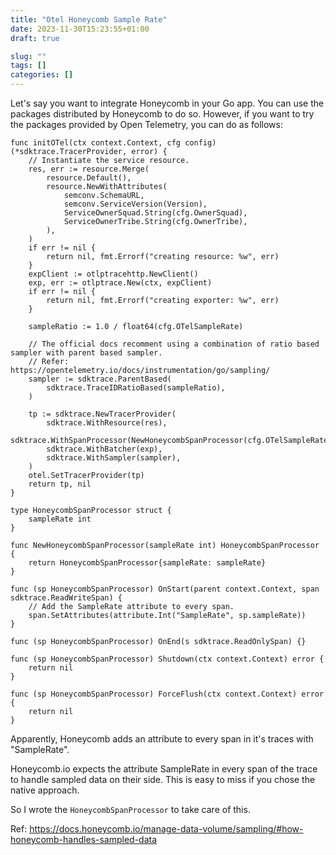 ```yaml
---
title: "Otel Honeycomb Sample Rate"
date: 2023-11-30T15:23:55+01:00
draft: true

slug: "" 
tags: []
categories: []
---
```


Let's say you want to integrate Honeycomb in your Go app.
You can use the packages distributed by Honeycomb to do so.
However, if you want to try the packages provided by Open Telemetry, you can do as follows:

```
func initOTel(ctx context.Context, cfg config) (*sdktrace.TracerProvider, error) {
	// Instantiate the service resource.
	res, err := resource.Merge(
		resource.Default(),
		resource.NewWithAttributes(
			semconv.SchemaURL,
			semconv.ServiceVersion(Version),
			ServiceOwnerSquad.String(cfg.OwnerSquad),
			ServiceOwnerTribe.String(cfg.OwnerTribe),
		),
	)
	if err != nil {
		return nil, fmt.Errorf("creating resource: %w", err)
	}
	expClient := otlptracehttp.NewClient()
	exp, err := otlptrace.New(ctx, expClient)
	if err != nil {
		return nil, fmt.Errorf("creating exporter: %w", err)
	}

	sampleRatio := 1.0 / float64(cfg.OTelSampleRate)

	// The official docs recomment using a combination of ratio based sampler with parent based sampler.
	// Refer: https://opentelemetry.io/docs/instrumentation/go/sampling/
	sampler := sdktrace.ParentBased(
		sdktrace.TraceIDRatioBased(sampleRatio),
	)

	tp := sdktrace.NewTracerProvider(
		sdktrace.WithResource(res),
		sdktrace.WithSpanProcessor(NewHoneycombSpanProcessor(cfg.OTelSampleRate)),
		sdktrace.WithBatcher(exp),
		sdktrace.WithSampler(sampler),
	)
	otel.SetTracerProvider(tp)
	return tp, nil
}

type HoneycombSpanProcessor struct {
	sampleRate int
}

func NewHoneycombSpanProcessor(sampleRate int) HoneycombSpanProcessor {
	return HoneycombSpanProcessor{sampleRate: sampleRate}
}

func (sp HoneycombSpanProcessor) OnStart(parent context.Context, span sdktrace.ReadWriteSpan) {
	// Add the SampleRate attribute to every span.
	span.SetAttributes(attribute.Int("SampleRate", sp.sampleRate))
}

func (sp HoneycombSpanProcessor) OnEnd(s sdktrace.ReadOnlySpan) {}

func (sp HoneycombSpanProcessor) Shutdown(ctx context.Context) error {
	return nil
}

func (sp HoneycombSpanProcessor) ForceFlush(ctx context.Context) error {
	return nil
}
```

Apparently, Honeycomb adds an attribute to every span in it's traces with "SampleRate".

Honeycomb.io expects the attribute SampleRate in every span of the trace to handle sampled data on their side.
This is easy to miss if you chose the native approach.

So I wrote the `HoneycombSpanProcessor` to take care of this.

Ref: https://docs.honeycomb.io/manage-data-volume/sampling/#how-honeycomb-handles-sampled-data